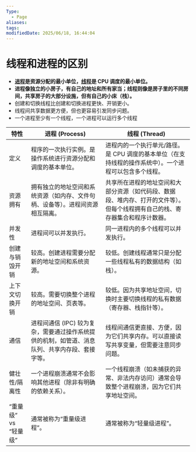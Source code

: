 ```yaml
---
Type:
  - Page
aliases: 
tags: 
modifiedDate: 2025/06/18, 16:44:04
---
```


# 线程和进程的区别

- **[进程](进程.md)是资源分配的最小单位，[线程](线程.md)是 CPU 调度的最小单位。**
- **进程像独立的小房子，有自己的地址和所有家当；线程则像是房子里的不同房间，共享房子的大部分设施，但有自己的小床（栈）。**
- 创建和切换线程比创建和切换进程更快、开销更小。
- 线程间共享数据更方便，但也更容易引发同步问题。
- 一个进程至少有一个线程，一个进程可以运行多个线程

| 特性             | 进程 (Process)                                        | 线程 (Thread)                                                     |
| -------------- | --------------------------------------------------- | --------------------------------------------------------------- |
| 定义             | 程序的一次执行实例。是操作系统进行资源分配和调度的基本单位。                      | 进程内的一个执行单元/路径。是 CPU 调度的基本单位（在支持线程的操作系统中）。一个进程可以包含多个线程。          |
| 资源拥有           | 拥有独立的地址空间和系统资源（如内存、文件句柄、设备等）。进程间资源相互隔离。             | 共享所在进程的地址空间和大部分资源（如代码段、数据段、堆内存、打开的文件等）。但每个线程拥有自己的栈、寄存器集合和程序计数器。 |
| 并发性            | 进程间可以并发执行。                                          | 同一进程内的多个线程可以并发执行。                                               |
| 创建与销毁开销        | 较高。创建进程需要分配新的地址空间和系统资源。                             | 较低。创建线程通常只是分配一些线程私有的数据结构（如栈）。                                   |
| 上下文切换开销        | 较高。需要切换整个进程的地址空间、页表等。                               | 较低。因为共享地址空间，切换时主要切换线程的私有数据（寄存器、栈指针等）。                           |
| 通信             | 进程间通信 (IPC) 较为复杂，需要通过操作系统提供的机制，如管道、消息队列、共享内存段、套接字等。 | 线程间通信更直接、方便，因为它们共享内存。可以直接读写共享变量，但需要注意同步问题。                      |
| 健壮性/隔离性        | 一个进程崩溃通常不会影响其他进程（除非有明确的依赖关系）。                       | 一个线程崩溃（如未捕获的异常、非法内存访问）通常会导致整个进程崩溃，因为它们共享地址空间。                   |
| “重量级” vs “轻量级” | 通常被称为“重量级进程”。                                       | 通常被称为“轻量级进程”。                                                   |
